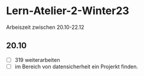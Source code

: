 # Lern-Atelier-2-Winter23
Arbeiszeit zwischen 20.10-22.12
## 20.10
-[ ] 319 weiterarbeiten
-[ ] im Bereich von datensicherheit ein Projerkt finden.

